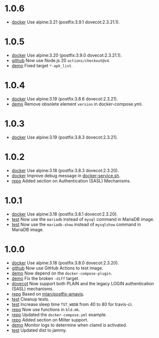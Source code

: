 # 1.0.6

- [docker](Makefile) Use alpine:3.21 (postfix:3.9.1 dovecot:2.3.21.1).

# 1.0.5

- [docker](Makefile) Use alpine:3.20 (postfix:3.9.0 dovecot:2.3.21.1).
- [github](.github/workflows/testimage.yml) Now use Node.js 20 `actions/checkout@v4`.
- [demo](demo) Fixed target `*-apk_list`.

# 1.0.4

- [docker](Makefile) Use alpine:3.19 (postfix:3.8.6 dovecot:2.3.21).
- [demo](demo/docker-compose.yml) Remove obsolete element `version` in docker-compose.yml.

# 1.0.3

- [docker](Makefile) Use alpine:3.19 (postfix:3.8.3 dovecot:2.3.21).

# 1.0.2

- [docker](Makefile) Use alpine:3.18 (postfix:3.8.3 dovecot:2.3.20).
- [docker](src/docker) Improve debug message in [docker-service.sh](src/docker/bin/docker-service.sh).
- [repo](README.md) Added section on Authentication (SASL) Mechanisms.

# 1.0.1

- [docker](Makefile) Use alpine:3.18 (postfix:3.8.1 dovecot:2.3.20).
- [test](test/Makefile) Now use the `mariadb` instead of `mysql` command in MariaDB image.
- [test](demo/Makefile) Now use the `mariadb-show` instead of `mysqlshow` command in MariaDB image.

# 1.0.0

- [docker](Makefile) Use alpine:3.18 (postfix:3.8.0 dovecot:2.3.20).
- [github](.github/workflows/testimage.yml) Now use GitHub Actions to test image.
- [demo](demo/Makefile) Now depend on the `docker-compose-plugin`.
- [demo](demo/Makefile) Fix the broken `-diff` target.
- [dovecot](src/dovecot/entry.d/10-dovecot-common) Now support both PLAIN and the legacy LOGIN authentication (SASL) mechanisms.
- [repo](.) Based on [mlan/postfix-amavis](https://github.com/mlan/docker-postfix).
- [test](test) Cleanup tests.
- [test](test/Makefile) Increase sleep time `TST_W8DB` from 40 to 80 for travis-ci.
- [repo](Makefile) Now use functions in `bld.mk`.
- [repo](README.md) Updated the `docker-compose.yml` example.
- [repo](README.md) Added section on Milter support.
- [demo](demo/Makefile) Monitor logs to determine when clamd is activated.
- [test](.travis.yml) Updated dist to jammy.
